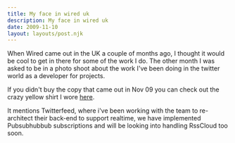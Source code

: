 ```yaml
---
title: My face in wired uk
description: My face in wired uk
date: 2009-11-10
layout: layouts/post.njk
---
```

When Wired came out in the UK a couple of months ago, I thought it would be cool to get in there for some of the work I do. The other month I was asked to be in a photo shoot about the work I've been doing in the twitter world as a developer for projects.

If you didn't buy the copy that came out in Nov 09 you can check out the crazy yellow shirt I wore [here](http://www.wired.co.uk/wired-magazine/archive/2009/12/start/wired's-guide-to-the-uk-twitterati.aspx).

It mentions Twitterfeed, where i've been working with the team to re-architect their back-end to support realtime, we have implemented Pubsubhubbub subscriptions and will be looking into handling RssCloud too soon.

